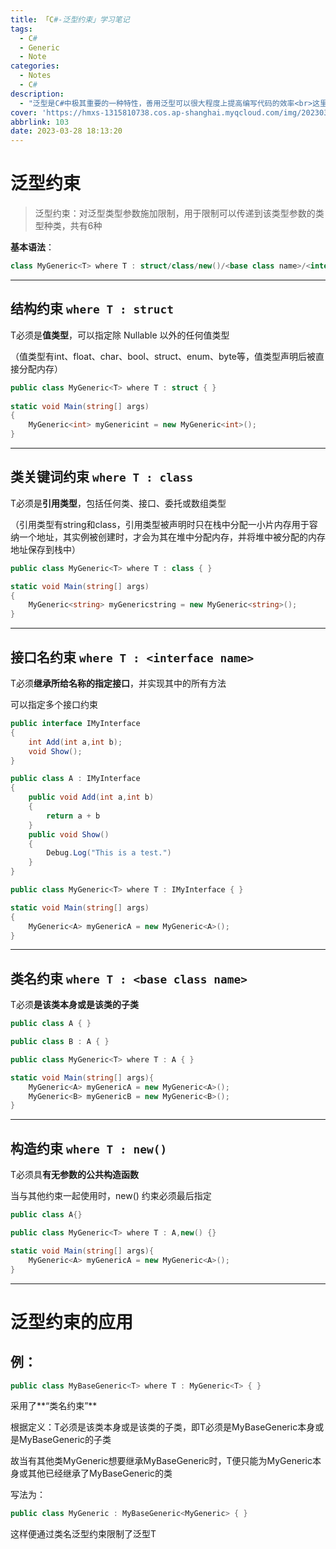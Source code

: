 ```yaml
---
title: 「C#-泛型约束」学习笔记
tags:
  - C#
  - Generic
  - Note
categories:
  - Notes
  - C#
description:
  - "泛型是C#中极其重要的一种特性，善用泛型可以很大程度上提高编写代码的效率<br>这里总结了泛型约束的一些使用方法，希望对你有帮助\U0001F910"
cover: 'https://hmxs-1315810738.cos.ap-shanghai.myqcloud.com/img/202303281818840.jpg'
abbrlink: 103
date: 2023-03-28 18:13:20
---
```


# 泛型约束

> 泛型约束：对泛型类型参数施加限制，用于限制可以传递到该类型参数的类型种类，共有6种

**基本语法**：

```c#
class MyGeneric<T> where T : struct/class/new()/<base class name>/<interface name>
```

---

## 结构约束 `where T : struct`

T必须是**值类型**，可以指定除 Nullable 以外的任何值类型

（值类型有int、float、char、bool、struct、enum、byte等，值类型声明后被直接分配内存）

```c#
public class MyGeneric<T> where T : struct { }
    
static void Main(string[] args)
{
    MyGeneric<int> myGenericint = new MyGeneric<int>();
}
```

---

## 类关键词约束 `where T : class`

T必须是**引用类型**，包括任何类、接口、委托或数组类型

（引用类型有string和class，引用类型被声明时只在栈中分配一小片内存用于容纳一个地址，其实例被创建时，才会为其在堆中分配内存，并将堆中被分配的内存地址保存到栈中）

```c#
public class MyGeneric<T> where T : class { }

static void Main(string[] args)
{
    MyGeneric<string> myGenericstring = new MyGeneric<string>();
}
```

---

## 接口名约束 `where T : <interface name>`

T必须**继承所给名称的指定接口**，并实现其中的所有方法

可以指定多个接口约束

```C#
public interface IMyInterface
{
    int Add(int a,int b);
    void Show();
}

public class A : IMyInterface
{
    public void Add(int a,int b)
    {
        return a + b
    }
    public void Show()
    {
        Debug.Log("This is a test.")
    }
}

public class MyGeneric<T> where T : IMyInterface { }

static void Main(string[] args)
{
    MyGeneric<A> myGenericA = new MyGeneric<A>();
}
```

---

## 类名约束 `where T : <base class name>`

T必须**是该类本身或是该类的子类**

```c#
public class A { }

public class B : A { }

public class MyGeneric<T> where T : A { }

static void Main(string[] args){
    MyGeneric<A> myGenericA = new MyGeneric<A>();
    MyGeneric<B> myGenericB = new MyGeneric<B>();
}
```

---

## 构造约束 `where T : new()`

T必须具**有无参数的公共构造函数**

当与其他约束一起使用时，new() 约束必须最后指定

```c#
public class A{}

public class MyGeneric<T> where T : A,new() {}

static void Main(string[] args){
    MyGeneric<A> myGenericA = new MyGeneric<A>();
}
```

---

# 泛型约束的应用

## 例：

```c#
public class MyBaseGeneric<T> where T : MyGeneric<T> { }
```

采用了**“类名约束”**

根据定义：T必须是该类本身或是该类的子类，即T必须是MyBaseGeneric<T>本身或是MyBaseGeneric<T>的子类

故当有其他类MyGeneric想要继承MyBaseGeneric<T>时，T便只能为MyGeneric本身或其他已经继承了MyBaseGeneric<T>的类

写法为：

```c#
public class MyGeneric : MyBaseGeneric<MyGeneric> { }
```

这样便通过类名泛型约束限制了泛型T